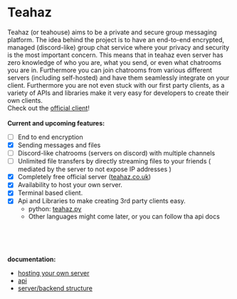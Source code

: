 Teahaz
=====
Teahaz (or teahouse) aims to be a private and secure group messaging platform. The idea behind the project is to have an end-to-end encrypted, managed (discord-like) group chat service where your privacy and security is the most important concern. This means that in teahaz even server has zero knowledge of who you are, what you send, or even what chatrooms you are in. Furthermore you can join chatrooms from various different servers (including self-hosted) and have them seamlessly integrate on your client. Furthermore you are not even stuck with our first party clients, as a variety of APIs and libraries make it very easy for developers to create their own clients.
<br />
Check out the [official client](https://github.com/bczsalba/teahaz-client)!
<br />
<br />
**Current and upcoming features:**
- [ ] End to end encryption
- [x] Sending messages and files
- [ ] Discord-like chatrooms (servers on discord) with multiple channels
- [ ] Unlimited file transfers by directly streaming files to your friends ( mediated by the server to not expose IP addresses )
- [x] Completely free official server ([teahaz.co.uk](https://teahaz.co.uk))
- [x] Availability to host your own server.
- [x] Terminal based client.
- [x] Api and Libraries to make creating 3rd party clients easy.
    - python: [teahaz.py](https://github.com/bczsalba/teahaz.py)
    - Other languages might come later, or you can follow tha api docs

<br />
<br />
<br />

**documentation:**
* [hosting your own server](https://github.com/tHoMaStHeThErMoNuClEaRbOmB/teahaz-server/blob/master/docs/self-hosting.md)
* [api](https://github.com/tHoMaStHeThErMoNuClEaRbOmB/teahaz-server/blob/master/docs/api.md)
* [server/backend structure](https://github.com/tHoMaStHeThErMoNuClEaRbOmB/teahaz-server/tree/master/docs)



